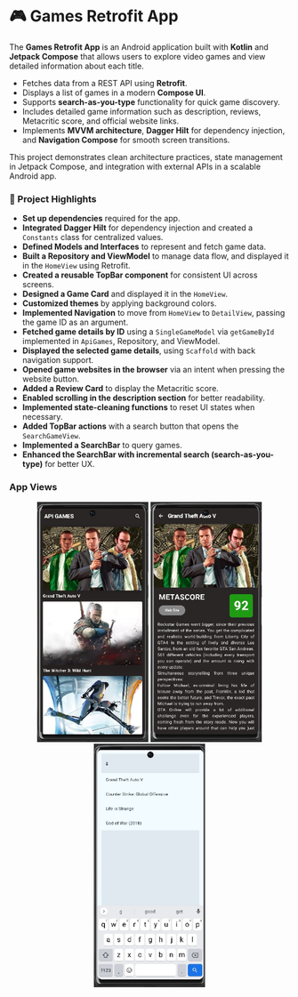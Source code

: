 
<h1>🎮 Games Retrofit App</h1>

<p>The <strong>Games Retrofit App</strong> is an Android application built with <strong>Kotlin</strong> and <strong>Jetpack Compose</strong> that allows users to explore video games and view detailed information about each title.</p>

<ul>
  <li>Fetches data from a REST API using <strong>Retrofit</strong>.</li>
  <li>Displays a list of games in a modern <strong>Compose UI</strong>.</li>
  <li>Supports <strong>search-as-you-type</strong> functionality for quick game discovery.</li>
  <li>Includes detailed game information such as description, reviews, Metacritic score, and official website links.</li>
  <li>Implements <strong>MVVM architecture</strong>, <strong>Dagger Hilt</strong> for dependency injection, and <strong>Navigation Compose</strong> for smooth screen transitions.</li>
</ul>

<p>This project demonstrates clean architecture practices, state management in Jetpack Compose, and integration with external APIs in a scalable Android app.</p>


<div>
  <h3>📌 Project Highlights</h3>
  <ul>
    <li><strong>Set up dependencies</strong> required for the app.</li>
    <li><strong>Integrated Dagger Hilt</strong> for dependency injection and created a <code>Constants</code> class for centralized values.</li>
    <li><strong>Defined Models and Interfaces</strong> to represent and fetch game data.</li>
    <li><strong>Built a Repository and ViewModel</strong> to manage data flow, and displayed it in the <code>HomeView</code> using Retrofit.</li>
    <li><strong>Created a reusable TopBar component</strong> for consistent UI across screens.</li>
    <li><strong>Designed a Game Card</strong> and displayed it in the <code>HomeView</code>.</li>
    <li><strong>Customized themes</strong> by applying background colors.</li>
    <li><strong>Implemented Navigation</strong> to move from <code>HomeView</code> to <code>DetailView</code>, passing the game ID as an argument.</li>
    <li><strong>Fetched game details by ID</strong> using a <code>SingleGameModel</code> via <code>getGameById</code> implemented in <code>ApiGames</code>, Repository, and ViewModel.</li>
    <li><strong>Displayed the selected game details</strong>, using <code>Scaffold</code> with back navigation support.</li>
    <li><strong>Opened game websites in the browser</strong> via an intent when pressing the website button.</li>
    <li><strong>Added a Review Card</strong> to display the Metacritic score.</li>
    <li><strong>Enabled scrolling in the description section</strong> for better readability.</li>
    <li><strong>Implemented state-cleaning functions</strong> to reset UI states when necessary.</li>
    <li><strong>Added TopBar actions</strong> with a search button that opens the <code>SearchGameView</code>.</li>
    <li><strong>Implemented a SearchBar</strong> to query games.</li>
    <li><strong>Enhanced the SearchBar with incremental search (search-as-you-type)</strong> for better UX.</li>
  </ul>
</div>


<h3> App Views </h3>
<p align="center">
  <img src="https://github.com/nolvertou/GamesRetrofitApp/blob/4f660c988b4ab9e49ee0defb01f95fecd8cabb87/app/src/main/res/drawable/HomeView.jpg" alt="HomeView" width="200"/>
  <img src="https://github.com/nolvertou/GamesRetrofitApp/blob/4f660c988b4ab9e49ee0defb01f95fecd8cabb87/app/src/main/res/drawable/DetailView.jpg" alt="DetailView" width="200"/>
  <img src="https://github.com/nolvertou/GamesRetrofitApp/blob/4f660c988b4ab9e49ee0defb01f95fecd8cabb87/app/src/main/res/drawable/SearchGameView.jpg" alt="SearchGameView" width="200"/>
</p>





